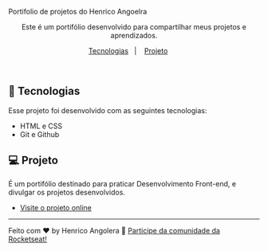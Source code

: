 Portifolio de projetos do Henrico Angoelra

<p align="center"> Este é um portifólio desenvolvido para compartilhar meus projetos e aprendizados. <br/> </p>

<p align="center">
  <a href="#-tecnologias">Tecnologias</a>&nbsp;&nbsp;&nbsp;|&nbsp;&nbsp;&nbsp;
  <a href="#-projeto">Projeto</a>&nbsp;&nbsp;&nbsp;&nbsp;&nbsp;&nbsp;
</p>

<br>


## 🚀 Tecnologias

Esse projeto foi desenvolvido com as seguintes tecnologias:

- HTML e CSS
- Git e Github

## 💻 Projeto

É um portifólio destinado para praticar Desenvolvimento Front-end, e divulgar os projetos desenvolvidos.

- [Visite o projeto online](https://HenricoAngolera.github.io/portifolio-projetos)

---

Feito com ♥ by Henrico Angolera :wave: [Participe da comunidade da Rocketseat!](https://discord.gg/rocketseat)
